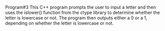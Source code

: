 Program#3
This C++ program prompts the user to input a letter and then uses the islower() function from the ctype library to determine whether the letter is lowercase or not.
The program then outputs either a 0 or a 1, depending on whether the letter is lowercase or not.
